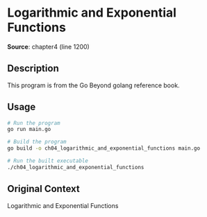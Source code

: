 # Logarithmic and Exponential Functions

**Source**: chapter4 (line 1200)

## Description

This program is from the Go Beyond golang reference book.

## Usage

```bash
# Run the program
go run main.go

# Build the program
go build -o ch04_logarithmic_and_exponential_functions main.go

# Run the built executable
./ch04_logarithmic_and_exponential_functions
```

## Original Context

Logarithmic and Exponential Functions
